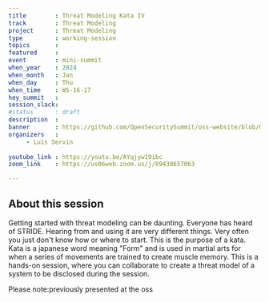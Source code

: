 ```yaml
---
title        : Threat Modeling Kata IV
track        : Threat Modeling
project      : Threat Modeling
type         : working-session
topics       :
featured     :
event        : mini-summit
when_year    : 2024
when_month   : Jan
when_day     : Thu
when_time    : WS-16-17
hey_summit   : 
session_slack:
#status      : draft
description  :
banner       : https://github.com/OpenSecuritySummit/oss-website/blob/main/content/sessions/2024/mini-summits/Jan/banners/Threat%20modelling%20Kata%204.jpeg?raw=true
organizers   :
     - Luis Servin
     
youtube_link : https://youtu.be/AYqjyw19ibc
zoom_link    : https://us06web.zoom.us/j/89438657063

---
```


## About this session
Getting started with threat modeling can be daunting. Everyone has heard of STRIDE. Hearing from and using it are very different things. Very often you just don't know how or where to start. This is the purpose of a kata. Kata is a japanese word meaning "Form" and is used in martial arts for when a series of movements are trained to create muscle memory. This is a hands-on session, where you can collaborate to create a threat model of a system to be disclosed during the session. 

Please note:previously presented at the oss
